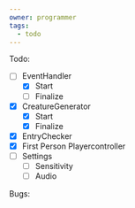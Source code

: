 ```yaml
---
owner: programmer
tags:
  - todo
---
```

Todo:
- [ ] EventHandler
	- [x] Start
	- [ ] Finalize
- [x] CreatureGenerator
	- [x] Start
	- [x] Finalize
- [x] EntryChecker
- [x] First Person Playercontroller
- [ ] Settings
	- [ ] Sensitivity
	- [ ] Audio

Bugs: